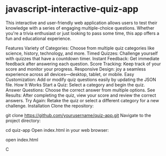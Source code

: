 # javascript-interactive-quiz-app
This interactive and user-friendly web application allows users to test their knowledge with a series of engaging multiple-choice questions.
Whether you're a trivia enthusiast or just looking to pass some time, this app offers a fun and educational experience.

Features
Variety of Categories: Choose from multiple quiz categories like science, history, technology, and more.
Timed Quizzes: Challenge yourself with quizzes that have a countdown timer.
Instant Feedback: Get immediate feedback after answering each question.
Score Tracking: Keep track of your score and monitor your progress.
Responsive Design: joy a seamless experience across all devices—desktop, tablet, or mobile.
Easy Customization: Add or modify quiz questions easily by updating the JSON file.
How It Works
Start a Quiz: Select a category and begin the quiz.
Answer Questions: Choose the correct answer from multiple options.
See Results: After completing the quiz, view your score and review the correct answers.
Try Again: Retake the quiz or select a different category for a new challenge.
Installation
Clone the repository:


git clone https://github.com/yourusername/quiz-app.git
Navigate to the project directory:

cd quiz-app
Open index.html in your web browser:

open index.html

C
